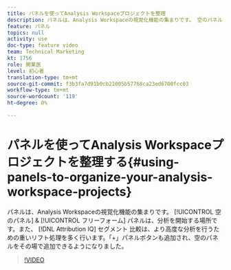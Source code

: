 ```yaml
---
title: パネルを使ってAnalysis Workspaceプロジェクトを整理
description: パネルは、Analysis Workspaceの視覚化機能の集まりです。 空のパネルとフリーフォームパネルは、分析を開始する場所です。Attribution IQとセグメント比較は、より高度な分析を行うために、難しい作業の多くを行います。 「+」パネルボタンも追加され、空のパネルをその場で追加できるようになりました。
feature: パネル
topics: null
activity: use
doc-type: feature video
team: Technical Marketing
kt: 1756
role: 開業医
level: 初心者
translation-type: tm+mt
source-git-commit: f3b3fa7d91b0cb21005b57768ca23ed6700fcc03
workflow-type: tm+mt
source-wordcount: '119'
ht-degree: 0%

---
```



# パネルを使ってAnalysis Workspaceプロジェクトを整理する{#using-panels-to-organize-your-analysis-workspace-projects}

パネルは、Analysis Workspaceの視覚化機能の集まりです。 [!UICONTROL 空のパネル] &amp; [!UICONTROL フリーフォーム] パネルは、分析を開始する場所です。また、 [!DNL Attribution IQ] セグメント  比較は、より高度な分析を行うための重いリフト処理を多く行います。「+」パネルボタンも追加され、空のパネルをその場で追加できるようになりました。

>[!VIDEO](https://video.tv.adobe.com/v/23388/?quality=12)
